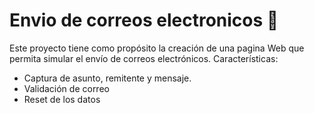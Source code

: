 # Envio de correos electronicos :email:
Este proyecto tiene como propósito la creación de una pagina Web que permita simular el envío de
correos electrónicos.
Características:
* Captura de asunto, remitente y mensaje.
* Validación de correo
* Reset de los datos

